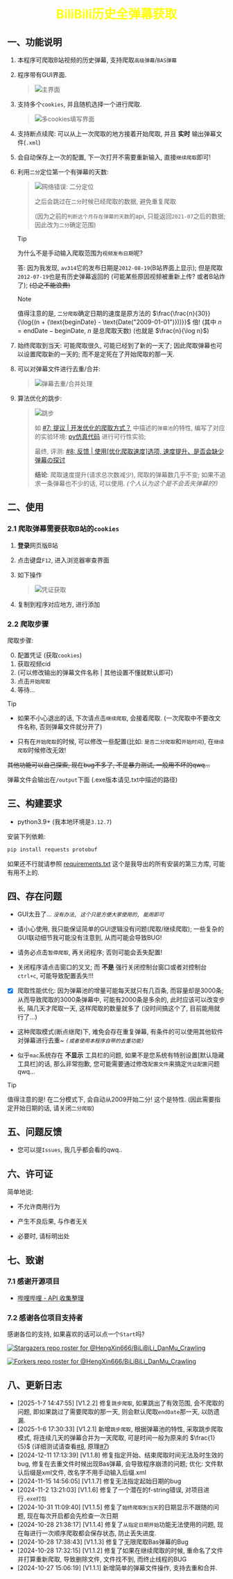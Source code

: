 <h1 align="center" style="color:yellow">BiliBili历史全弹幕获取</h1>

## 一、功能说明

1. 本程序可爬取B站视频的历史弹幕, 支持爬取`高级弹幕`/`BAS弹幕`

2. 程序带有GUI界面.

    > ![主界面](dev/Clip_2024-10-25_13-34-13.png)

3. 支持多个`cookies`, 并且随机选择一个进行爬取.

    > ![多cookies填写界面](dev/Clip_2024-10-25_13-36-41.png)

4. 支持断点续爬: 可以从上一次爬取的地方接着开始爬取, 并且 **实时** 输出弹幕文件(`.xml`)

5. 会自动保存上一次的配置, 下一次打开不需要重新输入, 直接`继续爬取`即可!

6. 利用`二分`定位第一个有弹幕的天数:

    > ![网络错误: 二分定位](dev/PixPin_2024-10-25_13-14-47.png)
    >
    > 之后会跳过在`二分`时候已经爬取的数据, 避免重复爬取
    > 
    > (因为之前的`判断这个月存在弹幕的天数`的api, 只能返回`2021-07`之后的数据; 因此改为`二分`确定范围)
    
    > [!TIP]
    >
    > 为什么不是手动输入爬取范围为`视频发布日期`呢?
    >
    > 答: 因为我发现, `av314`它的发布日期是`2012-08-19`(B站界面上显示); 但是爬取`2012-07-19`也是有历史弹幕返回的 (可能某些原因视频被重新上传? 或者B站炸了); ~~(总之不能浪费)~~

    > [!NOTE]
    > 值得注意的是, `二分爬取`确定日期的速度是原方法的 $\frac{\frac{n}{30}}{\log{(n + (\text{beginDate} - \text{Date("2009-01-01")}))}}$ 倍! (其中 $n = \text{endDate} - \text{beginDate}$, $n$ 是总爬取天数) (也就是 $\frac{n}{\log n}$)

7. 始终爬取到当天: 可能爬取很久, 可能已经到了新的一天了; 因此爬取弹幕也可以设置爬取新的一天的; 而不是定死在了开始爬取的那一天.

8. 可以对弹幕文件进行去重/合并:

    > ![弹幕去重/合并处理](dev/Clip_2024-10-27_15-05-10.png)

9. 算法优化的跳步:

    > ![跳步](dev/PixPin_2025-01-07_15-23-10.png)
    >
    > 如 [#7: 提议 | 开发优化的爬取方式？](https://github.com/HengXin666/BiLiBiLi_DanMu_Crawling/issues/7) 中描述的`弹幕池`的特性, 编写了对应的实验环境: [py仿真代码](test/sugaku.py) 进行可行性实验; 
    >
    > 最终, 评测: [#8: 反馈 | 使用[优化爬取速度]选项, 速度提升、是否会缺少弹幕の探讨](https://github.com/HengXin666/BiLiBiLi_DanMu_Crawling/issues/8)
    >
    > **结论**: 爬取速度提升(请求总次数减少), 爬取的弹幕数几乎不变; 如果不追求一条弹幕也不少的话, 可以使用. *(个人认为这个是不会丢失弹幕的!)*

## 二、使用

### 2.1 爬取弹幕需要获取B站的`cookies`

1. **登录**网页版B站

2. 点击键盘`F12`, 进入浏览器审查界面

3. 如下操作

    > ![凭证获取](dev/Clip_2024-10-25_14-53-03.png)

4. 复制到程序对应地方, 进行添加

### 2.2 爬取步骤

爬取步骤:

0. 配置凭证 (获取`cookies`)
1. 获取视频cid
2. (可以修改输出的弹幕文件名称 | 其他设置不懂就默认即可)
3. 点击`开始爬取`
4. 等待...

> [!TIP]
> - 如果不小心退出的话, 下次请点击`继续爬取`, 会接着爬取. (一次爬取中不要改文件名称, 否则弹幕文件就分开了)
> 
> - 只有在`开始爬取`的时候, 可以修改一些配置(比如: `是否二分爬取`和`开始时间`), 在`继续爬取`时候修改无效!
>
> ~~其他功能可以自己探索, 现在bug不多了, 不是暴力测试, 一般用不坏的qwq...~~

弹幕文件会输出在`/output`下面 (.exe版本请见.txt中描述的路径)

## 三、构建要求

- python3.9+ (我本地环境是`3.12.7`)

安装下列依赖:

```sh
pip install requests protobuf
```

如果还不行就请参照 [requirements.txt](./requirements.txt) 这个是我导出的所有安装的第三方库, 可能有用不上的.

## 四、存在问题
- GUI太丑了... *`没有办法, 这个只是方便大家使用的, 能用即可`*

- 请小心使用, 我只能保证简单的GUI逻辑没有问题(爬取/继续爬取); 一些复杂的GUI联动细节我可能没有注意到, 从而可能会导致BUG!

- 请务必点击`暂停爬取`, 再关闭程序; 否则可能会丢失配置!

- 关闭程序请点击窗口的叉叉; 而 **不是** 强行关闭控制台窗口或者对控制台`ctrl+c`, 可能导致配置丢失!!!

- [x] 爬取性能优化: 因为弹幕池的增量可能每天就只有几百条, 而容量却是3000条; 从而导致爬取的3000条弹幕中, 可能有2000条是多余的, 此时应该可以改变步长, 隔几天才爬取一天, 这样爬取的数量就多了 (没时间搞这个了, 目前能用就行了...)

- 这种爬取模式(断点继爬)下, 难免会存在重复弹幕, 有条件的可以使用其他软件对弹幕进行去重~ *`(或者使用本程序自带的去重功能)`*

- 似乎`mac`系统存在 **不显示** 工具栏的问题, 如果不是您系统有特别设置[默认隐藏工具栏]的话, 那么非常抱歉, 您可能需要通过修改`配置文件`来搞定`凭证配置`问题qwq...

> [!TIP]
> 值得注意的是! 在二分模式下, 会自动从2009开始二分! 这个是特性. (因此需要指定开始日期的话, 请关闭`二分爬取`)

## 五、问题反馈

- 您可以提`Issues`, 我几乎都会看的qwq..

## 六、许可证

简单地说:

- 不允许商用行为

- 产生不良后果, 与作者无关

- 必要时, 请标明出处

## 七、致谢
### 7.1 感谢开源项目
- [哔哩哔哩 - API 收集整理](https://github.com/SocialSisterYi/bilibili-API-collect)

### 7.2 感谢各位项目支持者

感谢各位的支持, 如果喜欢的话可以点一个`Start`吗?

[![Stargazers repo roster for @HengXin666/BiLiBiLi_DanMu_Crawling](https://reporoster.com/stars/HengXin666/BiLiBiLi_DanMu_Crawling)](https://github.com/HengXin666/BiLiBiLi_DanMu_Crawling/stargazers)

[![Forkers repo roster for @HengXin666/BiLiBiLi_DanMu_Crawling](https://reporoster.com/forks/HengXin666/BiLiBiLi_DanMu_Crawling)](https://github.com/HengXin666/BiLiBiLi_DanMu_Crawling/network/members)

## 八、更新日志
- [2025-1-7 14:47:55] [V1.2.2] 修复`跳步爬取`, 如果跳出了有效范围, 会不爬取的问题, 即如果跳过了需要爬取的那一天, 则会默认爬取`endDate`那一天, 以防遗漏.
- [2025-1-6 17:30:33] [V1.2.1] 新增`跳步爬取`, 根据弹幕池的特性, 采取跳步爬取模式, 将连续几天的弹幕合并为一天爬取, 可是时间一般为原来的 $\frac{1}{5}$ (详细测试请查看[#8](https://github.com/HengXin666/BiLiBiLi_DanMu_Crawling/issues/8), 原理[#7](https://github.com/HengXin666/BiLiBiLi_DanMu_Crawling/issues/7))
- [2024-12-11 17:13:39] [V1.1.8] 修复指定开始、结束爬取时间无法及时生效的bug, 修复在去重文件时候出现Bas弹幕, 会导致程序崩溃的问题; 优化: 文件默认后缀是xml文件, 改名字不用手动输入后缀.xml
- [2024-11-15 14:56:05] [V1.1.7] 修复无法指定起始日期的bug
- [2024-11-2 13:21:03] [V1.1.6] 修复了一个潜在的f-string错误, 对项目进行`.exe打包`
- [2024-10-31 11:09:40] [V1.1.5] 修复了`始终爬取到当天`的日期显示不跟随的问题, 现在每次开启都会先检查一次日期
- [2024-10-28 21:38:17] [V1.1.4] 修复了`从指定日期开始`功能无法使用的问题, 现在每进行一次顺序爬取都会保存状态, 防止丢失进度.
- [2024-10-28 17:38:43] [V1.1.3] 修复了无限爬取Bas弹幕的Bug
- [2024-10-28 17:32:15] [V1.1.2] 修复了如果在继续爬取的时候, 重命名了文件并打算重新爬取, 导致删除文件, 文件找不到, 而终止线程的BUG
- [2024-10-27 15:06:19] [V1.1.1] 新增简单的弹幕文件操作, 支持去重和合并.